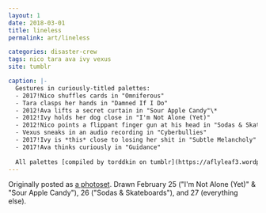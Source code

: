 ```yaml
---
layout: 1
date: 2018-03-01
title: lineless
permalink: art/lineless

categories: disaster-crew
tags: nico tara ava ivy vexus
site: tumblr

caption: |-
  Gestures in curiously-titled palettes:
  - 2017!Nico shuffles cards in "Omniferous"
  - Tara clasps her hands in "Damned If I Do"
  - 2012!Ava lifts a secret curtain in "Sour Apple Candy"\*
  - 2012!Ivy holds her dog close in "I'm Not Alone (Yet)"
  - 2012!Nico points a flippant finger gun at his head in "Sodas & Skateboards"
  - Vexus sneaks in an audio recording in "Cyberbullies"
  - 2017!Ivy is *this* close to losing her shit in "Subtle Melancholy"
  - 2017!Ava thinks curiously in "Guidance"
  
  All palettes [compiled by torddkin on tumblr](https://aflyleaf3.wordpress.com/2016/09/17/so-i-made-one-of-those-palette-challenge/), except for [Sour Apple Candy](https://www.colourpod.com/post/100568088303/try-out-these-halloween-themed-color-palettes).
---
```

Originally posted as [a photoset](https://aflyleaf3.wordpress.com/2018/03/01/new-characters-who-dis/). Drawn February 25 ("I'm Not Alone (Yet)" & "Sour Apple Candy"), 26 ("Sodas & Skateboards"), and 27 (everything else).